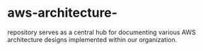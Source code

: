 # aws-architecture-
repository serves as a central hub for documenting various AWS architecture designs implemented within our organization. 
